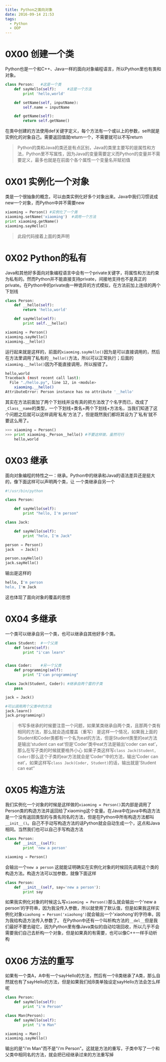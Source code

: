 ```yaml
---
title: Python之面向对象
date: 2016-09-14 21:53
tags:
  - Python
  - OOP
---
```



# 0X00 创建一个类
Python也是一个和C++、Java一样的面向对象编程语言，所以Python里也有类和对象。
```python
class Person:   #这是一个类
    def sayHello(self):     #这是一个方法
        print 'hello,world'

    def setName(self, inputName):
        self.name = inputName

    def getName(self):
        return self.getName()
```
在类中创建的方法使用def关键字定义，每个方法有一个或以上的参数，selft就是实例化的对象自己。需要返回值就return一个，不需要就可以不写return
> Python的类和Java的类还是有点区别，Java的类里主要写的是属性和方法，Python里不写属性，因为Java的变量需要定义而Python的变量并不需要定义，最多也就是在前面个各个属性一个变量名并赋初值

# 0X01 实例化一个对象
类是一个很抽象的概念，可以由类实例化好多个对象出来。Java中我们习惯说成 new一个对象，而Python中并不需要new
```python
xiaoming = Person() #实例化了一个类
xiaoming.setName('xiaoming')  #调用一个方法
print xiaoming.getName()
xiaoming.sayHello()
```
> 此段代码接着上面的类声明

# 0X02 Python的私有
Java和其他好多面向对象编程语言中会有一个private关键字，将属性和方法约束为私有的。然而Python并不能直接支持private，间接地支持也不是真正的private。在Python中的private由一种诡异的方式模拟，在方法前加上连续的两个下划线
```python
class Person:
    def __hello(self):
        return 'hello,world'

    def sayHello(self):
        print self.__hello()

xiaoming = Person()
xiaoming.sayHello()
xiaoming.__hello()
```
运行起来就是这样的，前面的`xiaoming.sayHello()`因为是可以直接调用的，然后在方法里调用了私有的`__hello()`方法，所以可以正常执行；后面的`xiaoming.__hello()`因为不能直接调用，所以报错了。
```bash
hello,world
Traceback (most recent call last):
  File "./hello.py", line 12, in <module>
    xiaoming.__hello()
AttributeError: Person instance has no attribute '__hello'
```
其实在方法前面加了两个下划线并没有真的把方法改了个名字而已，改成了`_Class__name`的类型，一个下划线+类名+两个下划线+方法名，当我们知道了这个问题之后就可以这样调用‘私有’方法了，但是既然我们都将其设为了’私有’就不要这么用了。
```python
>>> xiaoming = Person()
>>> print xiaoming._Person__hello() #不要这样做，虽然可行
    hello,world
```

# 0X03 继承
面向对象编程的特性之一：继承。Python中的继承和Java的语法差异还是挺大的，像下面这样可以声明两个类，让 一个类继承自另一个
```python
#!/usr/bin/python

class Person:

    def sayHello(self):
        print "hello, I'm person"

class Jack:

    def sayHello(self):
        print "helo, I'm Jack"

person = Person()
jack   = Jack()

person.sayHello()
jack.sayHello()
```
输出是这样的
```bash
hello, I'm person
helo, I'm Jack
```
这也体现了面向对象的覆盖的思想

# 0X04 多继承
一个类可以继承自另一个类，也可以继承自其他好多个类。
```python
class Student:  #一个父类
    def learn(self):
        print "i'can learn"


class Coder:    #另一个父类
    def programming(self):
        print "I'can programming"

class Jack(Student, Coder): #继承自两个雷的子类
    pass

jack = Jack()

#可以调用两个父类中的方法
jack.learn()
jack.programming()
```
> 书写多继承的时候要注意一个问题，如果某类继承自两个类，且那两个类有相同的方法，那么就会造成覆盖（重写）
> 是这样一个情况，如果我上面的Student和Coder类都有一个名为eat的方法，但是Student类里的eat方法是输出‘student can eat’但是‘Coder’类中eat方法是输出’coder can eat’，那么在写子类的时候就要格外小心
> 如果子类这样写`class Jack(Student, Coder)`那么这个子类的ear方法就会是’Coder‘’中的方法，输出‘Coder can eat’，如果这样写`class Jack(Coder, Student)`的话，输出就是’Student can eat‘’

# 0X05 构造方法
我们实例化一个对象的时候是这样做的`xiaoming = Person()`其内部是调用了Person类的构造方法并返回给了xiaoming这个变量。在Java中在java中构造方法是一个没有返回类型的与类名同名的方法，但是在Python中所有构造方法都叫`__init__()`。自己不手动写构造方法的话Python就会自动生成一个，这点和Java相同。当然我们也可以自己手写构造方法
```python
class Person:
    def __init__(self):
        print 'new a person'

xiaoming = Person()
```
会输出一个`new a person` 这就能证明确实在实例化对象的时候回先调用这个类的构造方法。构造方法可以加参数，就像下面这样
```python
class Person:
    def __init__(self, say='new a person'):
        print say
```
如果我实例化对象的时候这么写`xiaoming = Person()`那么就会输出一个'new a person'的字符串，因为我没传入参数，所以就使用了默认值，但是如果我这样实例化对象`xiaohong = Person('xiaohong')`就会输出一个'xiaohong'的字符串，因为我给构造方法传入参数了。
在Python中还有一个叫析构方法的`__del__`但是我们最好不要去碰它，因为Python里有像Java类似的自动垃圾回收，所以几乎不会需要我们自己去析构一个对象，但是如果真的有需要，也可以像C++一样手动析构

# 0X06 方法的重写
如果有一个类A，A中有一个sayHello的方法，然后有一个B类继承了A类，那么自然就也有了sayHello的方法，但是如果我们给B类单独设定sayHello方法会怎么样呢
```python
class Person:
    def sayHello(self):
        print "i'm Person"

class Man(Person):
    def sayHello(self):
        print "i'm Man"

xiaoming = Man()
xiaoming.sayHello()
```
输出的是"i'm Man"而不是"i'm Person"。这就是方法的重写，子类中写了一个和父类中相同名的方法，就会把已经继承过来的方法重写掉


